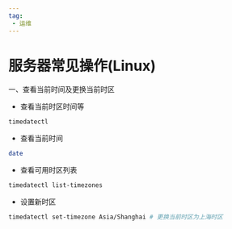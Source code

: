 ```yaml
---
tag:
 - 运维
---
```


# 服务器常见操作(Linux)

一、查看当前时间及更换当前时区

+ 查看当前时区时间等

```bash
timedatectl
```

+ 查看当前时间

```bash
date
```

+ 查看可用时区列表

```bash
timedatectl list-timezones
```

+ 设置新时区

```bash
timedatectl set-timezone Asia/Shanghai # 更换当前时区为上海时区
```

